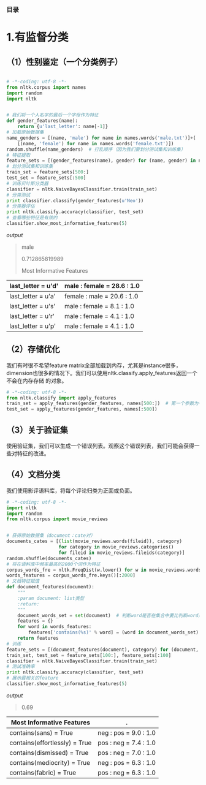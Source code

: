 ### 目录



# 1.有监督分类
## （1）性别鉴定（一个分类例子）

```python

# -*-coding: utf-8 -*-
from nltk.corpus import names
import random
import nltk


# 我们将一个人名字的最后一个字母作为特征
def gender_features(name):
    return {u'last_letter': name[-1]}
# 加载原始数据集
name_genders = [(name, 'male') for name in names.words('male.txt')]+(
    [(name, 'female') for name in names.words('female.txt')])
random.shuffle(name_genders)  # 打乱顺序（因为我们要划分测试集和训练集）
# 特征提取
feature_sets = [(gender_features(name), gender) for (name, gender) in name_genders]
# 划分测试集和训练集
train_set = feature_sets[500:]
test_set = feature_sets[:500]
# 训练贝叶斯分类器
classifier = nltk.NaiveBayesClassifier.train(train_set)
# 分类测试
print classifier.classify(gender_features(u'Neo'))
# 分类器评估
print nltk.classify.accuracy(classifier, test_set)
# 查看哪些特征是有效的
classifier.show_most_informative_features(5)

```

*output*
> male
> 
> 0.712865819989
> 
> Most Informative Features
> 
last_letter = u'd'      |       male : female =     28.6 : 1.0
------------------------|--------------------------------------
last_letter = u'a'      |     female : male   =     20.6 : 1.0
last_letter = u's'      |       male : female =      8.1 : 1.0
last_letter = u'r'      |       male : female =      4.1 : 1.0
last_letter = u'p'      |       male : female =      4.1 : 1.0

## （2）存储优化
我们有时很不希望feature matrix全部加载到内存，尤其是instance很多，dimension也很多的情况下。我们可以使用nltk.classify.apply_features返回一个不会在内存存储
的对象。
```python
# -*-coding: utf-8 -*-
from nltk.classify import apply_features
train_set = apply_features(gender_features, names[500:])  # 第一个参数为一个函数
test_set = apply_features(gender_features, names[:500])
```
## （3）关于验证集
使用验证集，我们可以生成一个错误列表。观察这个错误列表，我们可能会获得一些对特征的改进。

## （4）文档分类
我们使用影评语料库，将每个评论归类为正面或负面。
```python
# -*-coding: utf-8 -*-
import nltk
import random
from nltk.corpus import movie_reviews


# 获得原始数据集（document：cate对）
documents_cates = [(list(movie_reviews.words(fileid)), category)
                   for category in movie_reviews.categories()
                   for fileid in movie_reviews.fileids(category)]
random.shuffle(documents_cates)
# 将在语料库中频率最高的2000个词作为特征
corpus_words_fre = nltk.FreqDist(w.lower() for w in movie_reviews.words())
words_features = corpus_words_fre.keys()[:2000]
# 文档特征赋值
def document_features(document):
    """
    :param document: list类型
    :return:
    """
    document_words_set = set(document)  # 判断word是否在集合中要比判断word是否在列表中快得多
    features = {}
    for word in words_features:
        features['contains(%s)' % word] = (word in document_words_set)
    return features
# 训练
feature_sets = [(document_features(document), category) for (document, category) in documents_cates]
train_set, test_set = feature_sets[100:], feature_sets[:100]
classifier = nltk.NaiveBayesClassifier.train(train_set)
# 测试准确率
print nltk.classify.accuracy(classifier, test_set)
# 展示最相关的feature
classifier.show_most_informative_features(5)

```
*output*
> 0.69

 Most Informative Features         | .
---------------------------------- |-----------------------------------------
          contains(sans) = True    |         neg : pos    =      9.0 : 1.0
  contains(effortlessly) = True    |         pos : neg    =      7.4 : 1.0
     contains(dismissed) = True    |         pos : neg    =      7.0 : 1.0
    contains(mediocrity) = True    |         neg : pos    =      6.3 : 1.0
        contains(fabric) = True    |         pos : neg    =      6.3 : 1.0

